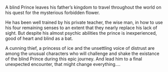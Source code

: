 A blind Prince leaves his father’s kingdom to travel throughout the world on his
quest for the mysterious forbidden flower.

He has been well trained by his private teacher, the wise man, in how to use his
four remaining senses to an extent that they nearly replace his lack of sight.
But despite his almost psychic abilities the prince is inexperienced,
good of heart and blind as a bat.

A cunning thief, a princess of ice and the unsettling voice of distrust are
among the unusual characters who will challenge and shake the existance of the
blind Prince during this epic journey. And lead him to a final unexpected
encounter, that might change everything....